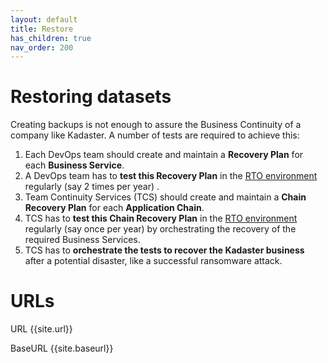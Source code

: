 ```yaml
---
layout: default
title: Restore 
has_children: true
nav_order: 200
---
```


# Restoring datasets
Creating backups is not enough to assure the Business Continuity of a company like Kadaster. A number of tests are required to achieve this:

1. Each DevOps team should create and maintain a **Recovery Plan** for each **Business Service**. 
2. A DevOps team has to **test this Recovery Plan** in the [RTO environment]({{site.url}}{{site.baseurl}}/docs/restore/infrastructure) regularly (say 2 times per year) .
3. Team Continuity Services (TCS) should create and maintain a **Chain Recovery Plan** for each **Application Chain**.
4. TCS has to **test this Chain Recovery Plan** in the [RTO environment](infrastructure) regularly (say once per year) by orchestrating the recovery of the required Business Services.
5. TCS has to **orchestrate the tests to recover the Kadaster business** after a potential disaster, like a successful ransomware attack.

# URLs
URL {{site.url}}

BaseURL {{site.baseurl}}
